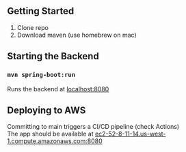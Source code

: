 ## Getting Started
1. Clone repo
2. Download maven (use homebrew on mac)

## Starting the Backend 
### `mvn spring-boot:run`

Runs the backend at [localhost:8080](http://localhost:8080)

## Deploying to AWS
Committing to main triggers a CI/CD pipeline (check Actions) <br />
The app should be available at [ec2-52-8-11-14.us-west-1.compute.amazonaws.com:8080](http://ec2-52-8-11-14.us-west-1.compute.amazonaws.com:8080)
